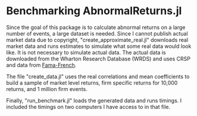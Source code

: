 # Benchmarking AbnormalReturns.jl

Since the goal of this package is to calculate abnormal returns on a large number of events, a large dataset is needed. Since I cannot publish actual market data due to copyright, "create_approximate_real.jl" downloads real market data and runs estimates to simulate what some real data would look like. It is not necessary to simulate actual data. The actual data is downloaded from the Wharton Research Database (WRDS) and uses CRSP and data from [Fama-French](https://mba.tuck.dartmouth.edu/pages/faculty/ken.french/data_library.html).

The file "create_data.jl" uses the real correlations and mean coefficients to build a sample of market level returns, firm specific returns for 10,000 returns, and 1 million firm events.

Finally, "run_benchmark.jl" loads the generated data and runs timings. I included the timings on two computers I have access to in that file.